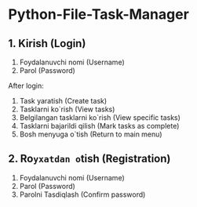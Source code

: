 # Python-File-Task-Manager

## 1. Kirish (Login)
   1. Foydalanuvchi nomi (Username)
   2. Parol (Password)
   
   After login:
   1. Task yaratish (Create task)
   2. Tasklarni ko`rish (View tasks)
   3. Belgilangan tasklarni ko`rish (View specific tasks)
   4. Tasklarni bajarildi qilish (Mark tasks as complete)
   5. Bosh menyuga o`tish (Return to main menu)

## 2. Ro`yxatdan o`tish (Registration)
   1. Foydalanuvchi nomi (Username)
   2. Parol (Password)
   3. Parolni Tasdiqlash (Confirm password)
